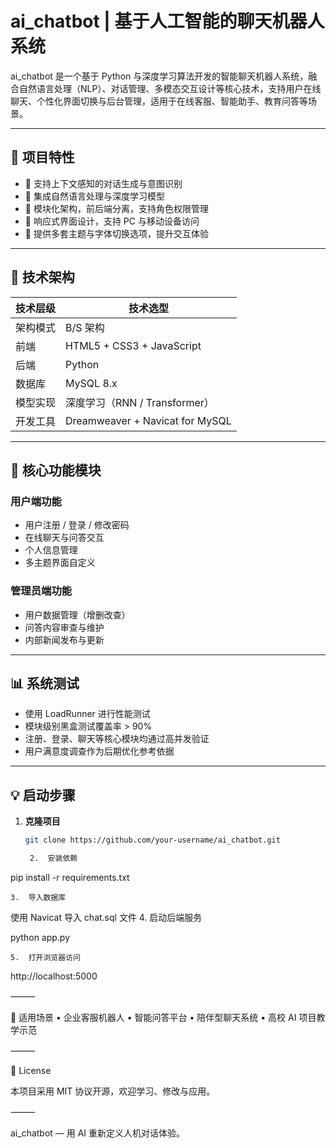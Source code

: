 # ai_chatbot | 基于人工智能的聊天机器人系统

ai_chatbot 是一个基于 Python 与深度学习算法开发的智能聊天机器人系统，融合自然语言处理（NLP）、对话管理、多模态交互设计等核心技术，支持用户在线聊天、个性化界面切换与后台管理，适用于在线客服、智能助手、教育问答等场景。

---

## 🚀 项目特性

- 🤖 支持上下文感知的对话生成与意图识别
- 🧠 集成自然语言处理与深度学习模型
- 🧩 模块化架构，前后端分离，支持角色权限管理
- 📱 响应式界面设计，支持 PC 与移动设备访问
- 🎨 提供多套主题与字体切换选项，提升交互体验

---

## 🧱 技术架构

| 技术层级   | 技术选型                                   |
| ---------- | ------------------------------------------ |
| 架构模式   | B/S 架构                                   |
| 前端       | HTML5 + CSS3 + JavaScript                  |
| 后端       | Python                                     |
| 数据库     | MySQL 8.x                                  |
| 模型实现   | 深度学习（RNN / Transformer）              |
| 开发工具   | Dreamweaver + Navicat for MySQL            |

---

## 🔧 核心功能模块

### 用户端功能

- 用户注册 / 登录 / 修改密码
- 在线聊天与问答交互
- 个人信息管理
- 多主题界面自定义

### 管理员端功能

- 用户数据管理（增删改查）
- 问答内容审查与维护
- 内部新闻发布与更新

---

## 📊 系统测试

- 使用 LoadRunner 进行性能测试
- 模块级别黑盒测试覆盖率 > 90%
- 注册、登录、聊天等核心模块均通过高并发验证
- 用户满意度调查作为后期优化参考依据

---

## 💡 启动步骤

1. **克隆项目**  
   ```bash
   git clone https://github.com/your-username/ai_chatbot.git

	2.	安装依赖

pip install -r requirements.txt


	3.	导入数据库
使用 Navicat 导入 chat.sql 文件
	4.	启动后端服务

python app.py


	5.	打开浏览器访问
http://localhost:5000

⸻

📎 适用场景
	•	企业客服机器人
	•	智能问答平台
	•	陪伴型聊天系统
	•	高校 AI 项目教学示范

⸻

📄 License

本项目采用 MIT 协议开源，欢迎学习、修改与应用。

⸻

ai_chatbot — 用 AI 重新定义人机对话体验。
